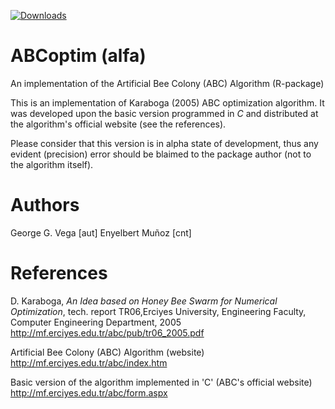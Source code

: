[![Downloads](http://cranlogs.r-pkg.org/badges/ABCoptim)](http://cran.rstudio.com/web/packages/ABCoptim/index.html)

ABCoptim (alfa)
===============

An implementation of the Artificial Bee Colony (ABC) Algorithm (R-package)

This is an implementation of Karaboga (2005) ABC optimization algorithm. It was developed upon the basic version programmed in *C* and distributed at the algorithm's official website (see the references).
  
Please consider that this version is in alpha state of development, thus any evident (precision) error should be blaimed to the package author (not to the algorithm itself).

Authors
=======
George G. Vega [aut]
Enyelbert Muñoz [cnt]

References
==========
D. Karaboga, _An Idea based on Honey Bee Swarm for Numerical Optimization_, tech. report TR06,Erciyes University, Engineering Faculty, Computer Engineering Department, 2005 http://mf.erciyes.edu.tr/abc/pub/tr06_2005.pdf

Artificial Bee Colony (ABC) Algorithm (website) http://mf.erciyes.edu.tr/abc/index.htm

Basic version of the algorithm implemented in 'C' (ABC's official website) http://mf.erciyes.edu.tr/abc/form.aspx
